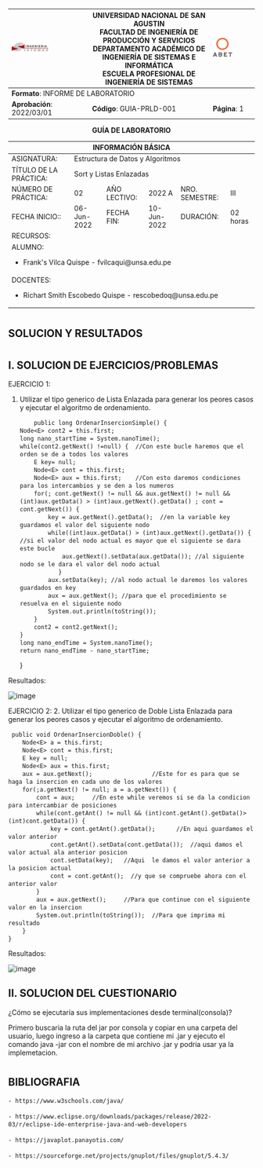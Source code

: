 <div align="center">
<table>
    <theader>
        <tr>
            <td><img src="https://github.com/rescobedoq/pw2/blob/main/epis.png?raw=true" alt="EPIS" style="width:50%; height:auto"/></td>
            <th>
                <span style="font-weight:bold;">UNIVERSIDAD NACIONAL DE SAN AGUSTIN</span><br />
                <span style="font-weight:bold;">FACULTAD DE INGENIERÍA DE PRODUCCIÓN Y SERVICIOS</span><br />
                <span style="font-weight:bold;">DEPARTAMENTO ACADÉMICO DE INGENIERÍA DE SISTEMAS E INFORMÁTICA</span><br />
                <span style="font-weight:bold;">ESCUELA PROFESIONAL DE INGENIERÍA DE SISTEMAS</span>
            </th>
            <td><img src="https://github.com/rescobedoq/pw2/blob/main/abet.png?raw=true" alt="ABET" style="width:50%; height:auto"/></td>
        </tr>
    </theader>
    <tbody>
        <tr><td colspan="3"><span style="font-weight:bold;">Formato</span>: INFORME DE LABORATORIO</td></tr>
        <tr><td><span style="font-weight:bold;">Aprobación</span>:  2022/03/01</td><td><span style="font-weight:bold;">Código</span>: GUIA-PRLD-001</td><td><span style="font-weight:bold;">Página</span>: 1</td></tr>
    </tbody>
</table>
</div>
<div align="center">
<span style="font-weight:bold;">GUÍA DE LABORATORIO</span><br />
</div>

<table>
<theader>
<tr><th colspan="6">INFORMACIÓN BÁSICA</th></tr>
</theader>
<tbody>
<tr><td>ASIGNATURA:</td><td colspan="5">Estructura de Datos y Algoritmos</td></tr>
<tr><td>TÍTULO DE LA PRÁCTICA:</td><td colspan="5">Sort y Listas Enlazadas</td></tr>
<tr>
<td>NÚMERO DE PRÁCTICA:</td><td>02</td><td>AÑO LECTIVO:</td><td>2022 A</td><td>NRO. SEMESTRE:</td><td>III</td>
</tr>
<tr>
<td>FECHA INICIO::</td><td>06-Jun-2022</td><td>FECHA FIN:</td><td>10-Jun-2022</td><td>DURACIÓN:</td><td>02 horas</td>
</tr>
<tr><td colspan="6">RECURSOS:
</td>
</<tr>
  <tr><td colspan="6">ALUMNO:
<ul>
<li>Frank's Vilca Quispe - fvilcaqui@unsa.edu.pe</li>
</ul>
</td>
</<tr>
<tr><td colspan="6">DOCENTES:
<ul>
<li>Richart Smith Escobedo Quispe - rescobedoq@unsa.edu.pe</li>
</ul>
</td>
</<tr>
</tdbody>
</table>

#
   ## SOLUCION Y RESULTADOS
#

## I. SOLUCION DE EJERCICIOS/PROBLEMAS
   EJERCICIO 1:
 1.  Utilizar el tipo generico de Lista Enlazada para generar los peores casos y ejecutar el algoritmo de ordenamiento.
    
             public long OrdenarInsercionSimple() {
		 Node<E> cont2 = this.first;
		 long nano_startTime = System.nanoTime(); 
		 while(cont2.getNext() !=null) {  //Con este bucle haremos que el orden se de a todos los valores
			 E key= null;       
			 Node<E> cont = this.first;
			 Node<E> aux = this.first;    //Con esto daremos condiciones para los intercambios y se den a los numeros
			 for(; cont.getNext() != null && aux.getNext() != null && (int)aux.getData() > (int)aux.getNext().getData() ; cont = cont.getNext()) {
				 key = aux.getNext().getData();  //en la variable key guardamos el valor del siguiente nodo
				 while((int)aux.getData() > (int)aux.getNext().getData()) { //si el valor del nodo actual es mayor que el siguiente se dara este bucle
	                 aux.getNext().setData(aux.getData()); //al siguiente nodo se le dara el valor del nodo actual
			       	}
	             aux.setData(key); //al nodo actual le daremos los valores guardados en key
	             aux = aux.getNext(); //para que el procedimiento se resuelva en el siguiente nodo
	             System.out.println(toString());
			 }
			 cont2 = cont2.getNext();
		 }
		 long nano_endTime = System.nanoTime();		
		 return nano_endTime - nano_startTime;	
	    }		
    
      
    
    
Resultados:

![image](https://user-images.githubusercontent.com/87882802/173258980-77bdd35f-a861-40e6-94cf-e5f2557f36e8.png)


   EJERCICIO 2:
2.  Utilizar el tipo generico de Doble Lista Enlazada para generar los peores casos y ejecutar el algoritmo de ordenamiento.
	
	 public void OrdenarInsercionDoble() {
		Node<E> a = this.first;
		Node<E> cont = this.first;
		E key = null;
		Node<E> aux = this.first;
		aux = aux.getNext();                 //Este for es para que se haga la insercion en cada uno de los valores
		for(;a.getNext() != null; a = a.getNext()) {
			cont = aux;     //En este while veremos si se da la condicion para intercambiar de posiciones
			while(cont.getAnt() != null && (int)cont.getAnt().getData()>(int)cont.getData()) {
				key = cont.getAnt().getData();      //En aqui guardamos el valor anterior
				cont.getAnt().setData(cont.getData());  //aqui damos el valor actual ala anterior posicion
				cont.setData(key);   //Aqui  le damos el valor anterior a la posicion actual
				cont = cont.getAnt();  //y que se compruebe ahora con el anterior valor
			}
			aux = aux.getNext();     //Para que continue con el siguiente valor en la insercion
			System.out.println(toString());  //Para que imprima mi resultado
		}     		
	}
    

   Resultados:
	
![image](https://user-images.githubusercontent.com/87882802/173260974-82801b7d-9f13-432b-809d-c57ece10dfbf.png)

	
## II. SOLUCION DEL CUESTIONARIO

¿Cómo se ejecutaría sus implementaciones desde terminal(consola)? 

Primero buscaria la ruta del jar por consola y copiar en una carpeta del usuario, luego ingreso a la carpeta que contiene mi .jar
y ejecuto el comando java -jar con el nombre de mi archivo .jar y podria usar ya la implemetacion.
 




#

   ## BIBLIOGRAFIA
    - https://www.w3schools.com/java/
    
    - https://www.eclipse.org/downloads/packages/release/2022-03/r/eclipse-ide-enterprise-java-and-web-developers
    
    - https://javaplot.panayotis.com/
    
    - https://sourceforge.net/projects/gnuplot/files/gnuplot/5.4.3/


   
#

  
